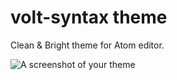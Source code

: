 # volt-syntax theme

Clean & Bright theme for Atom editor.

![A screenshot of your theme](https://raw.githubusercontent.com/aprileelcich/volt-syntax/master/volt-theme.png)
